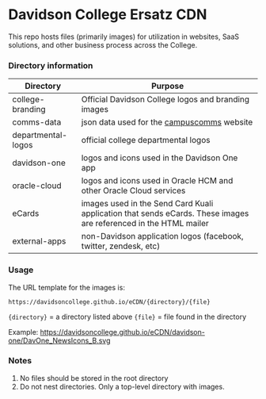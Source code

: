 # Davidson College Ersatz CDN

This repo hosts files (primarily images) for utilization in websites, SaaS solutions, and other business process across the College.

### Directory information

Directory | Purpose
--- | ---
college-branding | Official Davidson College logos and branding images
comms-data | json data used for the [campuscomms](https://campuscomms.davidson.edu/) website
departmental-logos | official college departmental logos
davidson-one | logos and icons used in the Davidson One app
oracle-cloud | logos and icons used in Oracle HCM and other Oracle Cloud services
eCards | images used in the Send Card Kuali application that sends eCards. These images are referenced in the HTML mailer
external-apps | non-Davidson application logos (facebook, twitter, zendesk, etc)


### Usage

The URL template for the images is:

`https://davidsoncollege.github.io/eCDN/{directory}/{file}`

`{directory}` = a directory listed above
`{file}` = file found in the directory

Example: https://davidsoncollege.github.io/eCDN/davidson-one/DavOne_NewsIcons_B.svg

### Notes

1. No files should be stored in the root directory
2. Do not nest directories. Only a top-level directory with images.

